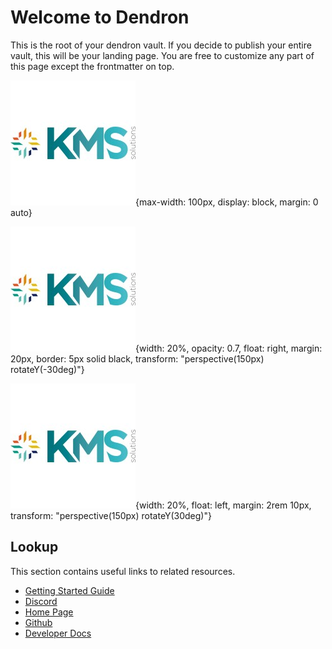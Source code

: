 # Welcome to Dendron

This is the root of your dendron vault. If you decide to publish your entire vault, this will be your landing page. You are free to customize any part of this page except the frontmatter on top.

![](/assets/images/2022-12-03-12-46-31.png){max-width: 100px, display: block, margin: 0 auto}

![](/assets/images/2022-12-03-12-46-31.png){width: 20%, opacity: 0.7, float: right, margin: 20px, border: 5px solid black, transform: "perspective(150px) rotateY(-30deg)"}

![](/assets/images/2022-12-03-12-46-31.png){width: 20%, float: left, margin: 2rem 10px, transform: "perspective(150px) rotateY(30deg)"}


## Lookup

This section contains useful links to related resources.

- [Getting Started Guide](https://link.dendron.so/6b25)
- [Discord](https://link.dendron.so/6b23)
- [Home Page](https://wiki.dendron.so/)
- [Github](https://link.dendron.so/6b24)
- [Developer Docs](https://docs.dendron.so/)